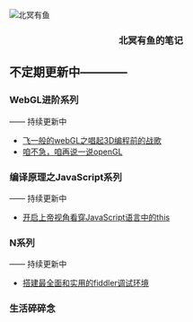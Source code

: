 ![北冥有鱼](https://desk-fd.zol-img.com.cn/t_s960x600c5/g5/M00/0A/0F/ChMkJ1ju4YqIG2K9AAK6BOHpGz8AAbn4gA849sAAroc468.jpg)

<h3 align="center">北冥有鱼的笔记</h3>

## 不定期更新中————

### WebGL进阶系列
—— 持续更新中
 - [飞一般的webGL之唱起3D编程前的战歌](https://github.com/godkun/blog/issues/1)
 - [咱不急，咱再说一说openGL](https://github.com/godkun/blog/issues/2)

### 编译原理之JavaScript系列
—— 持续更新中
 - [开启上帝视角看穿JavaScript语言中的this](https://github.com/godkun/blog/issues/3)
 
### N系列
—— 持续更新中
 - [搭建最全面和实用的fiddler调试环境](https://github.com/godkun/blog/issues/4)
 
### 生活碎碎念
